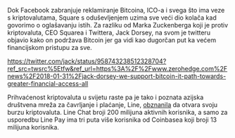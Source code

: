 Dok Facebook zabranjuje reklamiranje Bitcoina, ICO-a i svega što ima veze s kriptovalutama, Square s oduševljenjem uzima sve veći dio kolača kad govorimo o oglašavanju istih. 
Za razliku od Marka Zuckenberga koji je protiv kriptovaluta, CEO Squarea i Twittera, Jack Dorsey, na svom je twitteru objavio kako on podržava Bitcoin jer ga vidi kao dugorčan put ka većem financijskom pristupu za sve.

https://twitter.com/jack/status/958743238512328704?ref_src=twsrc%5Etfw&ref_url=https%3A%2F%2Fwww.zerohedge.com%2Fnews%2F2018-01-31%2Fjack-dorsey-we-support-bitcoin-it-path-towards-greater-financial-access-all

Prihvaćenost kriptovaluta u svijetu raste pa je tako i poznata azijska društvena mreža za čavrljanje i plaćanje, Line, [obznanila][link] da otvara svoju burzu kriptovaluta. Line Chat broji 200 milijuna aktivnih korisnika, a samo za usporedbu Line Pay ima tri puta više korisnika od Coinbasea koji broji 13 milijuna korisnika.

[link]: https://twitter.com/joonian/status/958493233432186880
